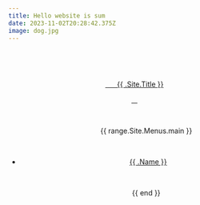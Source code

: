 ```yaml
---
title: Hello website is sum
date: 2023-11-02T20:28:42.375Z
image: dog.jpg
---
```

<!--StartFragment-->

<header class="site-header">

  <nav class="site-nav">

    <a class="logo" href="/">

      {{ .Site.Title }}

    </a>

    <ul class="main-menu">

      {{ range.Site.Menus.main }}

      <li>

        <a href="{{ .URL }}">{{ .Name }}</a>

      </li>

      {{ end }}

    </ul>

  </nav>

</header>



<!--EndFragment-->